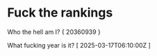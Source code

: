 # Fuck the rankings

Who the hell am I?
{ 20360939 }

What fucking year is it?
[ 2025-03-17T06:10:00Z ]
